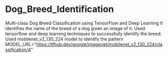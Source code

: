 # Dog_Breed_Identification
Multi-class Dog Breed Classification using TensorFlow and Deep Learning
It identifies the name of the breed of a dog given an image of it. Used tensorflow and deep learning techniques to successfully identify the breed.
Used mobilenet_v2_130_224 model to identify the pattern
MODEL_URL="https://tfhub.dev/google/imagenet/mobilenet_v2_130_224/classification/4"
